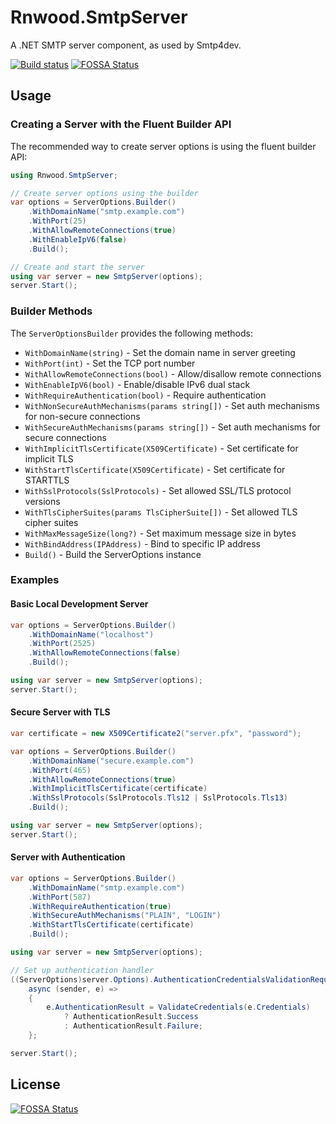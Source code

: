 # Rnwood.SmtpServer

A .NET SMTP server component, as used by Smtp4dev.

[![Build status](https://ci.appveyor.com/api/projects/status/tay9sajnfh4vy2x0/branch/master?svg=true)](https://ci.appveyor.com/project/rnwood/smtpserver/branch/master)
[![FOSSA Status](https://app.fossa.com/api/projects/git%2Bgithub.com%2Frnwood%2Fsmtpserver.svg?type=shield)](https://app.fossa.com/projects/git%2Bgithub.com%2Frnwood%2Fsmtpserver?ref=badge_shield)

## Usage

### Creating a Server with the Fluent Builder API

The recommended way to create server options is using the fluent builder API:

```csharp
using Rnwood.SmtpServer;

// Create server options using the builder
var options = ServerOptions.Builder()
    .WithDomainName("smtp.example.com")
    .WithPort(25)
    .WithAllowRemoteConnections(true)
    .WithEnableIpV6(false)
    .Build();

// Create and start the server
using var server = new SmtpServer(options);
server.Start();
```

### Builder Methods

The `ServerOptionsBuilder` provides the following methods:

- `WithDomainName(string)` - Set the domain name in server greeting
- `WithPort(int)` - Set the TCP port number
- `WithAllowRemoteConnections(bool)` - Allow/disallow remote connections
- `WithEnableIpV6(bool)` - Enable/disable IPv6 dual stack
- `WithRequireAuthentication(bool)` - Require authentication
- `WithNonSecureAuthMechanisms(params string[])` - Set auth mechanisms for non-secure connections
- `WithSecureAuthMechanisms(params string[])` - Set auth mechanisms for secure connections
- `WithImplicitTlsCertificate(X509Certificate)` - Set certificate for implicit TLS
- `WithStartTlsCertificate(X509Certificate)` - Set certificate for STARTTLS
- `WithSslProtocols(SslProtocols)` - Set allowed SSL/TLS protocol versions
- `WithTlsCipherSuites(params TlsCipherSuite[])` - Set allowed TLS cipher suites
- `WithMaxMessageSize(long?)` - Set maximum message size in bytes
- `WithBindAddress(IPAddress)` - Bind to specific IP address
- `Build()` - Build the ServerOptions instance

### Examples

#### Basic Local Development Server

```csharp
var options = ServerOptions.Builder()
    .WithDomainName("localhost")
    .WithPort(2525)
    .WithAllowRemoteConnections(false)
    .Build();

using var server = new SmtpServer(options);
server.Start();
```

#### Secure Server with TLS

```csharp
var certificate = new X509Certificate2("server.pfx", "password");

var options = ServerOptions.Builder()
    .WithDomainName("secure.example.com")
    .WithPort(465)
    .WithAllowRemoteConnections(true)
    .WithImplicitTlsCertificate(certificate)
    .WithSslProtocols(SslProtocols.Tls12 | SslProtocols.Tls13)
    .Build();

using var server = new SmtpServer(options);
server.Start();
```

#### Server with Authentication

```csharp
var options = ServerOptions.Builder()
    .WithDomainName("smtp.example.com")
    .WithPort(587)
    .WithRequireAuthentication(true)
    .WithSecureAuthMechanisms("PLAIN", "LOGIN")
    .WithStartTlsCertificate(certificate)
    .Build();

using var server = new SmtpServer(options);

// Set up authentication handler
((ServerOptions)server.Options).AuthenticationCredentialsValidationRequiredEventHandler += 
    async (sender, e) => 
    {
        e.AuthenticationResult = ValidateCredentials(e.Credentials) 
            ? AuthenticationResult.Success 
            : AuthenticationResult.Failure;
    };

server.Start();
```

## License
[![FOSSA Status](https://app.fossa.com/api/projects/git%2Bgithub.com%2Frnwood%2Fsmtpserver.svg?type=large)](https://app.fossa.com/projects/git%2Bgithub.com%2Frnwood%2Fsmtpserver?ref=badge_large)